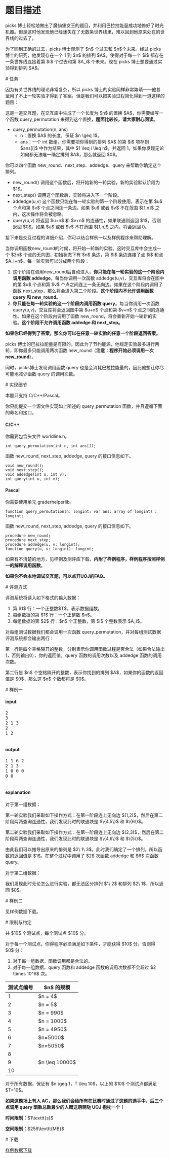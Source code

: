 # 题目描述

<p>picks 博士轻松地做出了魔仙堡女王的题目，并利用巴拉拉能量成功地修好了时光机器。但是这时他发现他已经迷失在了无数条世界线里，难以回到他原来处在的世界线的过去了。</p>
<p>为了回到正确的过去，picks 博士观测了 $n$ 个过去和 $n$个未来。经过 picks 博士的研究，他发现存在一个 1 到 $n$ 的排列 $A$，使得对于每一个 $i$ 都存在一条世界线连接着第 $i$ 个过去和第 $A_i$ 个未来。现在 picks 博士想要通过实验得到排列 $A$。</p>
# 任务


<p>因为有关世界线的理论非常复杂，所以 picks 博士的实验同样非常繁琐——他甚至用了不止一轮实验才得到了答案。但是我们可以把实验过程简化得到一道这样的题目：</p>
<p>这是一道交互题，在交互库中生成了一个长度为 $n$ 的置换 $A$，你需要编写一个函数 query_permutation 来得到这个置换，<strong>题面比较长，请大家耐心阅读</strong>。</p>
<ul><li>query_permutation(n, ans)<ul><li>n：置换 $A$ 的长度，保证 $n \geq 1$。</li>
<li>ans：一个 int 数组，你需要把你得到的排列 $A$ 的第 $i$ 项存到 $ans[i]$ 中作为结果，其中 $1 \leq i \leq n$，并返回 1。如果你发现无论如何都无法唯一确定排列 $A$，那么就返回 $0$。</li>
</ul></li>
</ul><p>你可以四个函数 new_round、next_step、addedge、query 来帮助你确定这个排列。</p>
<ul><li>new_round() 调用这个函数后，将开始新的一轮实验，新的实验默认阶段为 $1$。</li>
<li>next_step() 调用这个函数后，实验将进入下一个阶段。</li>
<li>addedge(u,v) 这个函数只能在每一轮实验的第一个阶段使用，表示在第 $u$ 个点和第 $v$ 个点之间连一条边。如果 $u$ 或者 $v$ 不在范围 $[1,n]$ 之内，这次操作将会被忽略。</li>
<li>query(u,v) 将返回 $u+n$ 和 $v+n$ 的连通性，如果联通则返回 $1$，否则返回 $0$。如果 $u$ 或者 $v$ 不在范围 $[1,n]$ 之内，将会返回 0。</li>
</ul><p>接下来是交互过程的详细介绍，你可以结合样例一以及样例程序来帮助理解。</p>
<p>当你调用函数new_round的时候，将开始一轮新的实验。这时交互库中会生成一个 $2n$ 个点的无向图，初始状态下有 $n$ 条边，第 $i$ 条边连接了点 $i$ 和点 $A_i+n$。每一轮实验可以分成两个阶段：</p>
<ol><li>这个阶段在调用new_round后自动进入，<strong>你只能在每一轮实验的这一个阶段内调用函数 addedge</strong>。每当你调用一次函数 addedge(u,v)，交互库将会在图中的第 $u$ 个点和第 $v$ 个点之间连上一条无向边。如果在这个阶段内调用了函数 next_step，那么将会进入第二个阶段。<strong>这个阶段内不允许调用函数 query 和 new_round。</strong></li>
<li><strong>你只能在每一轮实验的这一个阶段内调用函数 query</strong>。每当你调用一次函数 query(u,v)，交互库将会返回图中第 $u+n$ 个点和第 $v+n$ 个点之间的连通性。如果在这个阶段内调用了函数 new_round，将会重新开始一轮新的实验。<strong>这个阶段不允许调用函数 addedge 和 next_step。</strong></li>
</ol><p><strong>如果你已经得到了答案，那么你可以在任意一轮实验的任意一个阶段返回答案。</strong></p>
<p>picks 博士的巴拉拉能量是有限的，因此为了节约能源，他规定实验最多进行两轮，即你最多只能调用两次函数 new_round（<strong>注意：程序开始必须调用一次new_round</strong>）。</p>
<p>同时，picks博士发现调用函数 query 也是会消耗巴拉拉能量的，因此他想让你尽可能地减少函数 query 的调用次数。</p>
# 实现细节


<p>本题只支持 C/C++/Pascal。</p>
<p>你只能提交一个源文件实现如上所述的 query_permutation 函数，并且遵循下面的命名和接口。</p>
<h4>C/C++</h4>
<p>你需要包含头文件 worldline.h。</p>
<pre><code class="sh_cpp">int query_permutation(int n, int ans[]);</code></pre>
<p>函数 new_round, next_step, addedge, query 的接口信息如下。</p>
<pre><code class="sh_cpp">void new_round();
void next_step();
void addedge(int u, int v);
int query(int u, int v);</code></pre>
<h4>Pascal</h4>
<p>你需要使用单元 graderhelperlib。</p>
<pre><code class="sh_pascal">function query_permutation(n: longint; var ans: array of longint) : longint;</code></pre>
<p>函数 new_round, next_step, addedge, query 的接口信息如下。</p>
<pre><code class="sh_pascal">procedure new_round;
procedure next_step;
procedure addedge(u, v: longint);
function query(u, v: longint): longint;</code></pre>
<p>如果有不清楚的地方，见样例及测评库下载，<strong>内附了样例程序，样例程序按照样例一的解释调用函数</strong>。</p>
<p><strong>如果你不会本地调试交互题，可以点开UOJ的FAQ。</strong></p>
# 评测方式


<p>评测系统将读入如下格式的输入数据：</p>
<ol><li>第 $1$ 行：一个正整数$T$，表示数据组数。</li>
<li>每组数据的第 $1$ 行：一个正整数 $n$。</li>
<li>每组数据的第 $2$ 行：$n$ 个正整数，第 $i$ 个整数表示 $A_i$。</li>
</ol><p>对每组测试数据我们都会调用一次函数 query_permutation，并对每组测试数据评测系统都会输出两行：</p>
<p>第一行是四个空格隔开的整数，分别表示你调用函数过程是否合法（如果合法输出1，否则输出0），你的返回值，query 函数的调用次数以及 addedge 函数的调用次数。</p>
<p>第二行是 $n$ 个空格隔开的整数，表示你找到的排列 $A$，如果你的函数的返回值是 $0$，那么这 $n$ 个数都将是 $0$。</p>
# 样例一


<h4>input</h4>
<pre>2
3
2 1 3
2
1 2

</pre>

<h4>output</h4>
<pre>1 1 6 2
2 1 3
1 0 0 0
0 0

</pre>

<h4>explanation</h4>
<p>对于第一组数据：</p>
<p>第一轮实验我们采取如下操作方式：在第一阶段连上无向边 $(1,2)$，然后在第二阶段两两查询连通性，我们发现此时的联通块是 $\{4,5\}$ 和 $\{6\}$。</p>
<p>第二轮实验我们采取如下操作方式：在第一阶段连上无向边 $(2,3)$，然后在第二阶段两两查询连通性，我们发现此时的联通块是 $\{4,6\}$ 和 $\{5\}$。</p>
<p>由此我们可以推导出原来的排列是 $2\ 1\ 3$。此时我们确定了一个排列，所以函数的返回值是 $1$。在整个过程中调用了 $2$ 次函数 addedge 和 $6$ 次函数 query。</p>
<p>对于第二组数据：</p>
<p>我们发现此时无论怎么进行实验，都无法区分排列 $1\ 2$ 和排列 $2\ 1$，所以返回 $0$。</p>
# 样例二


<p>见样例数据下载。</p>
# 限制与约定


<p>共 $10$ 个测试点，每个测试点 $10$ 分。</p>
<p>对于每一个测试点，你得程序必须满足如下条件，才能获得 $10$ 分，否则得 $0$ 分：</p>
<ol><li>对于每一组数据，函数调用都是合法的。</li>
<li>对于每一组数据，query 函数和 addedge 函数的调用次数都不会超过 $2 \times 10^6$ 次。</li>
</ol><div class="table-responsive">
    <table class="table table-bordered table-text-center table-vertical-middle"><thead><tr><th>测试点编号</th><th>$n$ 的规模</th></tr></thead><tbody><tr><td>1</td><td>$n = 4$</td></tr><tr><td>2</td><td>$n = 5$</td></tr><tr><td>3</td><td>$n = 990$</td>
            </tr><tr><td>4</td><td>$n = 1000$</td></tr><tr><td>5</td><td>$n = 4950$</td></tr><tr><td>6</td><td>$n=5000$</td></tr><tr><td>7</td><td>$n=5050$</td></tr><tr><td>8</td><td rowspan="3">$n \leq 10000$</td></tr><tr><td>9</td></tr><tr><td>10</td></tr></tbody></table></div>

<p>对于所有数据，保证有 $n \geq 1，T \leq 10$，以上的 $10$ 个测试点都满足 $T=10$。</p>
<p><strong>如果这题场上有人 AC，那么我们会给所有在比赛时通过了这题的选手中，后三个点调用 query 函数总数最少的人赠送萌萌哒 UOJ 抱枕一个！</strong></p>
<p><strong>时间限制：</strong>$1\texttt{s}$</p>
<p><strong>空间限制：</strong>$256\texttt{MB}$</p>
# 下载


<p><a href="/download.php?type=problem&amp;id=153">样例数据下载</a></p>
